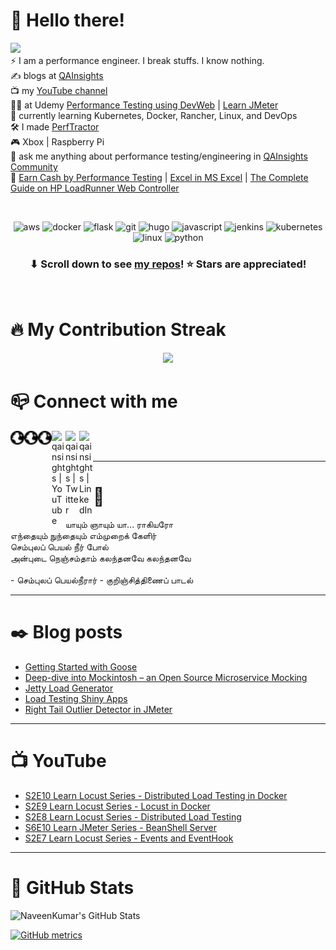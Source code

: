 # 👋 Hello there! 
![](https://komarev.com/ghpvc/?username=QAInsights&color=brightgreen)  
 ⚡ I am a performance engineer. I break stuffs. I know nothing.  
 ✍️ blogs at [QAInsights](https://qainsights.com)  
 📺 my [YouTube channel](https://qain.si/youtube)  
 👨‍🏫 at Udemy [Performance Testing using DevWeb](https://qain.si/devweb) | [Learn JMeter](https://www.udemy.com/course/learn-apache-jmeter/?referralCode=A263186828774CB459B7)  
 🌱 currently learning Kubernetes, Docker, Rancher, Linux, and DevOps  
 🛠 I made [PerfTractor](https://perftractor.xyz)  
 🎮 Xbox | Raspberry Pi  
 💬 ask me anything about performance testing/engineering in [QAInsights Community](https://community.qainsights.com/)  
 📘 [Earn Cash by Performance Testing](https://amzn.to/3g0rOPF) | [Excel in MS Excel](https://amzn.to/3atvJDL) | [The Complete Guide on HP LoadRunner Web Controller](https://amzn.to/3aviYZ4)

<br/>
<p align="center">
  <img src="https://devicons.github.io/devicon/devicon.git/icons/amazonwebservices/amazonwebservices-original-wordmark.svg" alt="aws" width="40" height="40"/> <img src="https://devicons.github.io/devicon/devicon.git/icons/docker/docker-original-wordmark.svg" alt="docker" width="40" height="40"/> <img src="https://www.vectorlogo.zone/logos/pocoo_flask/pocoo_flask-icon.svg" alt="flask" width="40" height="40"/> <img src="https://www.vectorlogo.zone/logos/git-scm/git-scm-icon.svg" alt="git" width="40" height="40"/> <img src="https://api.iconify.design/logos-hugo.svg" alt="hugo" width="40" height="40"/> <img src="https://devicons.github.io/devicon/devicon.git/icons/javascript/javascript-original.svg" alt="javascript" width="40" height="40"/> <img src="https://www.vectorlogo.zone/logos/jenkins/jenkins-icon.svg" alt="jenkins" width="40" height="40"/> <img src="https://www.vectorlogo.zone/logos/kubernetes/kubernetes-icon.svg" alt="kubernetes" width="40" height="40"/> <img src="https://devicons.github.io/devicon/devicon.git/icons/linux/linux-original.svg" alt="linux" width="40" height="40"/> <img src="https://devicons.github.io/devicon/devicon.git/icons/python/python-original.svg" alt="python" width="40" height="40"/>
</p>

<h3 align="center">⬇ Scroll down to see <a href="https://github.com/QAInsights?tab=repositories">my repos</a>! ⭐ Stars are appreciated!</h3>
<br/>

# 🔥 My Contribution Streak

<p align="center">
  <a href="https://github.com/QAInsights/github-readme-streak-stats">
    <img src="https://github-readme-streak-stats.herokuapp.com/?user=QAInsights#version3"/>
  </a>
</p>

# 📪 Connect with me

[<img align="left" alt="qainsights.com" width="22px" src="https://raw.githubusercontent.com/iconic/open-iconic/master/svg/globe.svg" />][website]
[<img align="left" alt="qainsights.com" width="22px" src="https://raw.githubusercontent.com/iconic/open-iconic/master/svg/globe.svg" />][opensourcewebsite]
[<img align="left" alt="qainsights.com" width="22px" src="https://raw.githubusercontent.com/iconic/open-iconic/master/svg/globe.svg" />][community]
[<img align="left" alt="qainsights | YouTube" width="22px" src="https://cdn.jsdelivr.net/npm/simple-icons@v3/icons/youtube.svg" />][youtube]
[<img align="left" alt="qainsights | Twitter" width="22px" src="https://cdn.jsdelivr.net/npm/simple-icons@v3/icons/twitter.svg" />][twitter]
[<img align="left" alt="qainsights | LinkedIn" width="22px" src="https://cdn.jsdelivr.net/npm/simple-icons@v3/icons/linkedin.svg" />][linkedin]

<br />
<br />

---
# 📜 
<p style="text-align: left">
யாயும் ஞாயும் யா... ராகியரோ  <br>
எந்தையும் நுந்தையும் எம்முறைக் கேளிர்  <br>
செம்புலப் பெயல் நீர் போல்  <br>
அன்புடை நெஞ்சம்தாம் கலந்தனவே கலந்தனவே  <br><br>
- செம்புலப் பெயல்நீரார் - குறிஞ்சித்திணைப் பாடல்  
</p>

---

# ✒️ Blog posts
<!-- BLOG-POST-LIST:START -->
- [Getting Started with Goose](https://qainsights.com/getting-started-with-goose/)
- [Deep-dive into Mockintosh – an Open Source Microservice Mocking](https://qainsights.com/deep-dive-into-mockintosh-an-open-source-microservice-mocking/)
- [Jetty Load Generator](https://qainsights.com/jetty-load-generator/)
- [Load Testing Shiny Apps](https://qainsights.com/load-testing-shiny-apps/)
- [Right Tail Outlier Detector in JMeter](https://qainsights.com/right-tail-outlier-detector-in-jmeter/)
<!-- BLOG-POST-LIST:END -->

---

# 📺 YouTube
<!-- YOUTUBE:START -->
- [S2E10 Learn Locust Series - Distributed Load Testing in Docker](https://www.youtube.com/watch?v=UYH8b1W6c9k)
- [S2E9 Learn Locust Series - Locust in Docker](https://www.youtube.com/watch?v=S2fjd1Q8HiQ)
- [S2E8 Learn Locust Series - Distributed Load Testing](https://www.youtube.com/watch?v=FDYD2inSSPY)
- [S6E10 Learn JMeter Series - BeanShell Server](https://www.youtube.com/watch?v=fQ_ZYf_ks24)
- [S2E7 Learn Locust Series - Events and EventHook](https://www.youtube.com/watch?v=Mx_479c7d_Q)
<!-- YOUTUBE:END -->

---
# 🌟 GitHub Stats

![NaveenKumar's GitHub Stats](https://github-readme-stats.vercel.app/api?username=qainsights&show_icons=true&theme=dracula)

[![GitHub metrics](https://metrics.lecoq.io/qainsights?pagespeed=1&languages=1&followup=1&isocalendar=1)](https://github.com/lowlighter/metrics)


[website]: https://qainsights.com
[twitter]: https://twitter.com/qainsights
[youtube]: https://youtube.com/qainsights
[linkedin]: https://linkedin.com/in/naveenkumarn
[community]: https://community.qainsights.com/
[opensourcewebsite]: https://qainsights.github.io/
